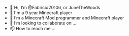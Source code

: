 - 👋 Hi, I’m @Fabricio20106, or JuneTheWoods
- 👀 I'm a 9 year Minecraft player
- 🌱 I’m a Minecraft Mod programmer and Minecraft player
- 💞️ I’m looking to collaborate on ...
- 📫 How to reach me ...

<!---
Fabricio20106/Fabricio20106 is a ✨ special ✨ repository because its `README.md` (this file) appears on your GitHub profile.
You can click the Preview link to take a look at your changes.
--->
